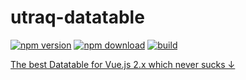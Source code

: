 
# utraq-datatable

[![npm version][npm-v-img]][npm-url]
[![npm download][npm-dl-img]][npm-url]
[![build][build-img]][build-url]

[The best Datatable for Vue.js 2.x which never sucks ↓](README)

[npm-url]: https://www.npmjs.com/package/utraq-datatable
[npm-v-img]: https://img.shields.io/npm/v/utraq-datatable.svg
[npm-dl-img]: https://img.shields.io/npm/dm/utraq-datatable.svg
[build-img]: https://travis-ci.org/OneWayTech/vue2-datatable.svg?branch=master
[build-url]: https://travis-ci.org/OneWayTech/vue2-datatable
